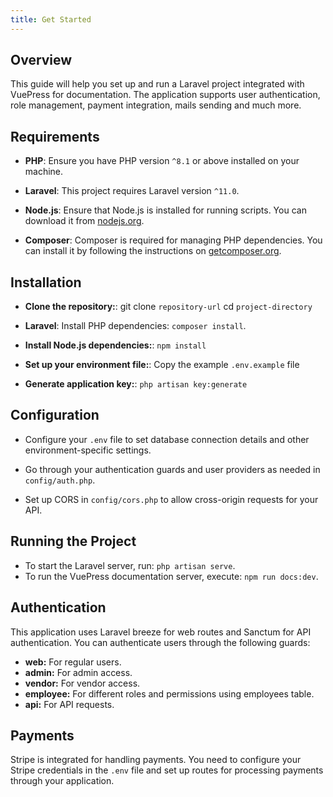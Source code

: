 ```yaml
---
title: Get Started
---
```


## Overview

This guide will help you set up and run a Laravel project integrated with VuePress for documentation. The application supports user authentication, role management, payment integration, mails sending and much more.

## Requirements

-   **PHP**: Ensure you have PHP version `^8.1` or above installed on your machine.

-   **Laravel**: This project requires Laravel version `^11.0`.

-   **Node.js**: Ensure that Node.js is installed for running scripts. You can download it from [nodejs.org](https://nodejs.org/).

-   **Composer**: Composer is required for managing PHP dependencies. You can install it by following the instructions on [getcomposer.org](https://getcomposer.org/download/).

## Installation

-   **Clone the repository:**: git clone `repository-url` cd `project-directory`

-   **Laravel**: Install PHP dependencies: `composer install`.

-   **Install Node.js dependencies:**: `npm install`

-   **Set up your environment file:**: Copy the example `.env.example` file

-   **Generate application key:**: `php artisan key:generate`

## Configuration

-   Configure your `.env` file to set database connection details and other environment-specific settings.

-   Go through your authentication guards and user providers as needed in `config/auth.php`.

-   Set up CORS in `config/cors.php` to allow cross-origin requests for your API.

## Running the Project

-   To start the Laravel server, run: `php artisan serve`.
-   To run the VuePress documentation server, execute: `npm run docs:dev`.

## Authentication

This application uses Laravel breeze for web routes and Sanctum for API authentication. You can authenticate users through the following guards:

-   **web:** For regular users.
-   **admin:** For admin access.
-   **vendor:** For vendor access.
-   **employee:** For different roles and permissions using employees table.
-   **api:** For API requests.

## Payments

Stripe is integrated for handling payments. You need to configure your Stripe credentials in the `.env` file and set up routes for processing payments through your application.
